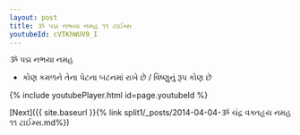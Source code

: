 ```yaml
---
layout: post
title: ૐ પદ્મ નભયા નમહ ૧૧ ટાઈમ્સ
youtubeId: cVTKhWUV9_I
---
```

 
 
 ૐ પદ્મ નભયા નમહ  
 
 -  કોણ કમળને તેના પેટના બટનમાં રાખે છે / વિષ્ણુનું રૂપ કોણ છે 
 
  
 
  
 
 
 
 
 
 


{% include youtubePlayer.html id=page.youtubeId %}
 
[Next]({{ site.baseurl }}{% link  split1/_posts/2014-04-04-ૐ ચંદ્ર વક્તહૃય નમહ ૧૧ ટાઈમ્સ.md%})
 
